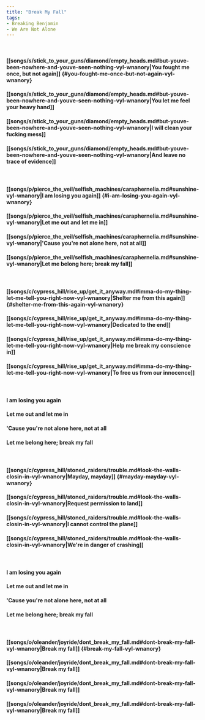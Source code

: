 ```yaml
---
title: "Break My Fall"
tags:
- Breaking Benjamin
- We Are Not Alone
---
```

&nbsp;
#### [[songs/s/stick_to_your_guns/diamond/empty_heads.md#but-youve-been-nowhere-and-youve-seen-nothing-vyl-wnanory|You fought me once, but not again]] {#you-fought-me-once-but-not-again-vyl-wnanory}
#### [[songs/s/stick_to_your_guns/diamond/empty_heads.md#but-youve-been-nowhere-and-youve-seen-nothing-vyl-wnanory|You let me feel your heavy hand]]
#### [[songs/s/stick_to_your_guns/diamond/empty_heads.md#but-youve-been-nowhere-and-youve-seen-nothing-vyl-wnanory|I will clean your fucking mess]]
#### [[songs/s/stick_to_your_guns/diamond/empty_heads.md#but-youve-been-nowhere-and-youve-seen-nothing-vyl-wnanory|And leave no trace of evidence]]
&nbsp;
#### [[songs/p/pierce_the_veil/selfish_machines/caraphernelia.md#sunshine-vyl-wnanory|I am losing you again]] {#i-am-losing-you-again-vyl-wnanory}
#### [[songs/p/pierce_the_veil/selfish_machines/caraphernelia.md#sunshine-vyl-wnanory|Let me out and let me in]]
#### [[songs/p/pierce_the_veil/selfish_machines/caraphernelia.md#sunshine-vyl-wnanory|'Cause you're not alone here, not at all]]
#### [[songs/p/pierce_the_veil/selfish_machines/caraphernelia.md#sunshine-vyl-wnanory|Let me belong here; break my fall]]
&nbsp;
#### [[songs/c/cypress_hill/rise_up/get_it_anyway.md#imma-do-my-thing-let-me-tell-you-right-now-vyl-wnanory|Shelter me from this again]] {#shelter-me-from-this-again-vyl-wnanory}
#### [[songs/c/cypress_hill/rise_up/get_it_anyway.md#imma-do-my-thing-let-me-tell-you-right-now-vyl-wnanory|Dedicated to the end]]
#### [[songs/c/cypress_hill/rise_up/get_it_anyway.md#imma-do-my-thing-let-me-tell-you-right-now-vyl-wnanory|Help me break my conscience in]]
#### [[songs/c/cypress_hill/rise_up/get_it_anyway.md#imma-do-my-thing-let-me-tell-you-right-now-vyl-wnanory|To free us from our innocence]]
&nbsp;
#### I am losing you again
#### Let me out and let me in
#### 'Cause you're not alone here, not at all
#### Let me belong here; break my fall
&nbsp;
#### [[songs/c/cypress_hill/stoned_raiders/trouble.md#look-the-walls-closin-in-vyl-wnanory|Mayday, mayday]] {#mayday-mayday-vyl-wnanory}
#### [[songs/c/cypress_hill/stoned_raiders/trouble.md#look-the-walls-closin-in-vyl-wnanory|Request permission to land]]
#### [[songs/c/cypress_hill/stoned_raiders/trouble.md#look-the-walls-closin-in-vyl-wnanory|I cannot control the plane]]
#### [[songs/c/cypress_hill/stoned_raiders/trouble.md#look-the-walls-closin-in-vyl-wnanory|We're in danger of crashing]]
&nbsp;
#### I am losing you again
#### Let me out and let me in
#### 'Cause you're not alone here, not at all
#### Let me belong here; break my fall
&nbsp;
#### [[songs/o/oleander/joyride/dont_break_my_fall.md#dont-break-my-fall-vyl-wnanory|Break my fall]] {#break-my-fall-vyl-wnanory}
#### [[songs/o/oleander/joyride/dont_break_my_fall.md#dont-break-my-fall-vyl-wnanory|Break my fall]]
#### [[songs/o/oleander/joyride/dont_break_my_fall.md#dont-break-my-fall-vyl-wnanory|Break my fall]]
#### [[songs/o/oleander/joyride/dont_break_my_fall.md#dont-break-my-fall-vyl-wnanory|Break my fall]]
